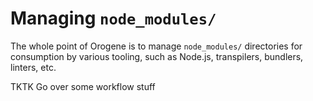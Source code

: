# Managing `node_modules/`

The whole point of Orogene is to manage `node_modules/` directories for
consumption by various tooling, such as Node.js, transpilers, bundlers,
linters, etc.

TKTK Go over some workflow stuff
